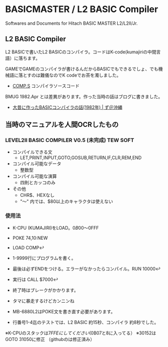 # BASICMASTER / L2 BASIC Compiler

Softwares and Documents for Hitach BASIC MASTER L2/L2II/Jr.

## L2 BASIC Compiler

L2 BASICで書いたL2 BASICのコンパイラ。コードはK-code(kumajiriの中間言語）に落ちます。

GAMEでGAMEのコンパイラが書けるんだからBASICでもできるでしょ、でも機械語に落とすのは難儀なのでK codeでお茶を濁しました。

- [COMP.S](COMP.S) コンパイラソースコード

BMUG 1982.Apr とは差異があります。作った当時の話はブログに書きました。

- [大昔に作ったBASICコンパイラの話(1982年) | ず＠沖縄](https://www.zukeran.org/shin/d/2018/01/04/basic-compiler-1982/)

## 当時のマニュアルを人間OCRしたもの

### LEVEL2II BASIC COMPILER V0.5 (未完成) TEW SOFT

- コンパイルできる文
    - LET,PRINT,INPUT,GOTO,GOSUB,RETURN,IF,CLR,REM,END
- コンパイル可能なデータ
    - 整数型
- コンパイル可能な演算
    - 四則とカッコのみ
- その他
    - CHR$、HEXなし
    - "〜" 内では、$80以上のキャラクタは使えない

### 使用法

- K-CPU (KUMAJIRI)をLOAD。$0B00〜$0FFF
- POKE $74,$10:NEW
- LOAD COMP↩️

- 1-9999行にプログラムを書く。
- 最後は必ずENDをつける。エラーがなかったらコンパイル。RUN 10000↩️
- 実行は CALL $7000↩️
- 終了時はブレークがかかります。
- タマに暴走するけどカンニンね

- MB-6880L2はPOKE文を書き直す必要があります。
- 行番号1-4迄のテストでは、L2 BASIC 約15秒、コンパイラ 約8秒でした。

※K-CPUのスタックは$7FFEにしてください($0B07と8に入ってる）
※30152はGOTO 31050に修正 （githubのは修正済み）



